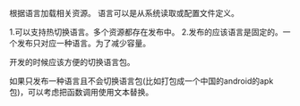 根据语言加载相关资源。
语言可以是从系统读取或配置文件定义。

1.可以支持热切换语言。多个资源都存在发布中。
2.发布的应该语言是固定的。一个发布只对应一种语言。为了减少容量。

开发的时候应该方便的切换语言包。

如果只发布一种语言且不会切换语言包(比如打包成一个中国的android的apk包)，可以考虑把函数调用使用文本替换。
